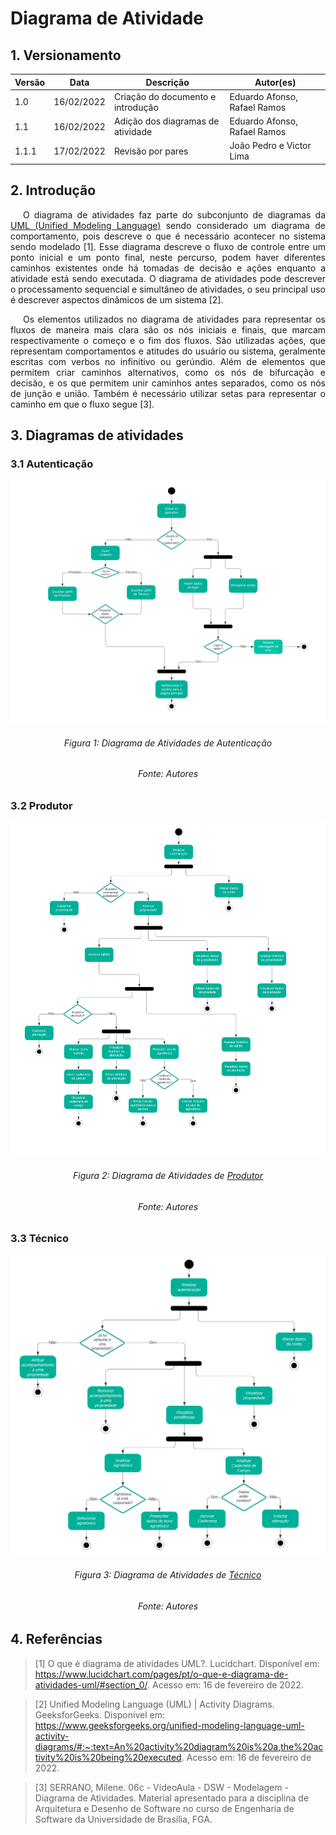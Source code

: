 # Diagrama de Atividade

## 1. Versionamento

| Versão | Data       | Descrição                         | Autor(es)                   |
| ------ | ---------- | --------------------------------- | --------------------------- |
| 1.0    | 16/02/2022 | Criação do documento e introdução | Eduardo Afonso, Rafael Ramos |
| 1.1    | 16/02/2022 | Adição dos diagramas de atividade | Eduardo Afonso, Rafael Ramos |
| 1.1.1  | 17/02/2022 | Revisão por pares | João Pedro e Victor Lima |

## 2. Introdução

<p align="justify" style="text-indent: 20px">O diagrama de atividades faz parte do subconjunto de diagramas da <a href="https://www.uml.org/what-is-uml.htm">UML (Unified Modeling Language)</a> sendo considerado um diagrama de comportamento, pois descreve o que é necessário acontecer no sistema sendo modelado [1]. Esse diagrama descreve o fluxo de controle entre um ponto inicial e um ponto final, neste percurso, podem haver diferentes caminhos existentes onde há tomadas de decisão e ações enquanto a atividade está sendo executada. O diagrama de atividades pode descrever o processamento sequencial e simultâneo de atividades, o seu principal uso é descrever aspectos dinâmicos de um sistema [2].</p>

<p align="justify" style="text-indent: 20px"> Os elementos utilizados no diagrama de atividades para representar os fluxos de maneira mais clara são os nós iniciais e finais, que marcam respectivamente o começo e o fim dos fluxos. São utilizadas ações, que representam comportamentos e atitudes do usuário ou sistema, geralmente escritas com verbos no infinitivo ou gerúndio. Além de elementos que permitem criar caminhos alternativos, como os nós de bifurcação e decisão, e os que permitem unir caminhos antes separados, como os nós de junção e união. Também é necessário utilizar setas para representar o caminho em que o fluxo segue [3].</p>

## 3. Diagramas de atividades

### 3.1 Autenticação

<img src="../../../assets/modelagem/dinamica/atividade_autenticacao.svg" class="zoom">
<h6 align = "center">Figura 1: Diagrama de Atividades de Autenticação</h6>
<h6 align = "center">Fonte: Autores</h6>

### 3.2 Produtor

<img src="../../../assets/modelagem/dinamica/atividade_produtor.svg" class="zoom">
<h6 align = "center">Figura 2: Diagrama de Atividades de <a href="/requisitos/modelagem/lexicos#produtor">Produtor</a></h6>
<h6 align = "center">Fonte: Autores</h6>

### 3.3 Técnico

<center>
<img src="../../../assets/modelagem/dinamica/atividade_tecnico.svg" class="zoom">
</center>
<h6 align = "center">Figura 3: Diagrama de Atividades de <a href="/requisitos/modelagem/lexicos#tecnico">Técnico</a></h6></h6>
<h6 align = "center">Fonte: Autores</h6>



## 4. Referências

> [1] O que é diagrama de atividades UML?. Lucidchart. Disponível em: <a href="https://www.lucidchart.com/pages/pt/o-que-e-diagrama-de-atividades-uml/#section_0/">https://www.lucidchart.com/pages/pt/o-que-e-diagrama-de-atividades-uml/#section_0/</a>. Acesso em: 16 de fevereiro de 2022.

> [2] Unified Modeling Language (UML) | Activity Diagrams. GeeksforGeeks. Disponível em: <a href="https://www.geeksforgeeks.org/unified-modeling-language-uml-activity-diagrams/#:~:text=An%20activity%20diagram%20is%20a,the%20activity%20is%20being%20executed">https://www.geeksforgeeks.org/unified-modeling-language-uml-activity-diagrams/#:~:text=An%20activity%20diagram%20is%20a,the%20activity%20is%20being%20executed</a>. Acesso em: 16 de fevereiro de 2022.

> [3] SERRANO, Milene. 06c - VídeoAula - DSW - Modelagem - Diagrama de Atividades. Material apresentado para a disciplina de Arquitetura e Desenho de Software no curso de Engenharia de Software da Universidade de Brasília, FGA.
